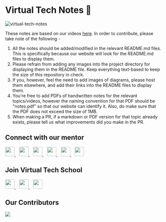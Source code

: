 # Virtual Tech Notes 📖

![virtual-tech-notes](https://socialify.git.ci/virtual-tech-school/virtual-tech-notes/image?description=1&descriptionEditable=This%20community-maintained%20repository%20consists%20of%20notes%20for%20our%20Bootcamp.%20Feel%20the%20need%20to%20improve%3F%20Contribute%20now!&font=Inter&language=1&owner=1&pattern=Charlie%20Brown&theme=Dark)

These notes are based on our videos [here](https://youtube.com/c/ApoorvGoyalMain). In order to contribute, please take note of the following -

1. All the notes should be added/modified in the relevant README.md files. This is specifically because our website will look for the README.md files to display them.
2. Please refrain from adding any images into the project directory for displaying them in the README file. Keep everything text-based to keep the size of this repository in check.
3. If you, however, feel the need to add images of diagrams, please host them elsewhere, and add their links into the README files to display them.
4. You're free to add PDFs of handwritten notes for the relevant topics/videos, however the naming convention for that PDF should be "notes.pdf" so that our website can identify it. Also, do make sure that the PDF does not exceed the size of 1MB.
5. When making a PR, if a markdown or PDF version for that topic already exists, please tell us what improvements did you make in the PR.

## Connect with our mentor
<a href="https://twitter.com/apoorvtwts">
    <img width="30px" src="https://www.vectorlogo.zone/logos/twitter/twitter-official.svg" />
</a>&ensp;
<a href="https://www.linkedin.com/in/apoorv-goyal-a17103158/">
    <img width="30px" src="https://www.vectorlogo.zone/logos/linkedin/linkedin-icon.svg" />
</a>&ensp;
<a href="https://www.youtube.com/c/ApoorvGoyalMain">
    <img width="30px" src="https://i.pinimg.com/originals/46/02/cb/4602cbc18967da9c1eba7452905cd99b.png" />
</a>&ensp;
<a href="https://www.instagram.com/intellectualspirits/">
    <img width="30px" src="https://www.vectorlogo.zone/logos/instagram/instagram-icon.svg" />
</a>&ensp;
<a href="https://apoorvgoyal.hashnode.dev/">
    <img width="30px" src="https://cdn.hashnode.com/res/hashnode/image/upload/v1611902473383/CDyAuTy75.png?auto=compress" />
</a>&ensp;
<a href="https://github.com/apoorv-on-git">
    <img width="30px" src="https://www.vectorlogo.zone/logos/github/github-icon.svg" />
</a>


## Join Virtual Tech School
<a href="https://discord.gg/EYB8tQxjxH">
    <img width="30px" src="https://www.vectorlogo.zone/logos/discordapp/discordapp-tile.svg" />
</a>&ensp;
<a href="https://twitter.com/virtechschool">
    <img width="30px" src="https://www.vectorlogo.zone/logos/twitter/twitter-official.svg" />
</a>&ensp;
<a href="https://virtualtechschool.hashnode.dev/">
    <img width="30px" src="https://cdn.hashnode.com/res/hashnode/image/upload/v1611902473383/CDyAuTy75.png?auto=compress" />
</a>

## Our Contributors

<a href="https://github.com/virtual-tech-school/virtual-tech-notes/graphs/contributors">
  <img src="https://contrib.rocks/image?repo=virtual-tech-school/virtual-tech-notes" />
</a>

